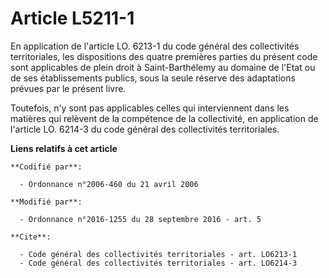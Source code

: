 # Article L5211-1

En application de l'article LO. 6213-1 du code général des collectivités territoriales, les dispositions des quatre premières
parties du présent code sont applicables de plein droit à Saint-Barthélemy au domaine de l'Etat ou de ses établissements
publics, sous la seule réserve des adaptations prévues par le présent livre. 

Toutefois, n'y sont pas applicables celles qui interviennent dans les matières qui relèvent de la compétence de la
collectivité, en application de l'article LO. 6214-3 du code général des collectivités territoriales.

**Liens relatifs à cet article**

	**Codifié par**:

	  - Ordonnance n°2006-460 du 21 avril 2006

	**Modifié par**:

	  - Ordonnance n°2016-1255 du 28 septembre 2016 - art. 5

	**Cite**:

	  - Code général des collectivités territoriales - art. LO6213-1
	  - Code général des collectivités territoriales - art. LO6214-3

